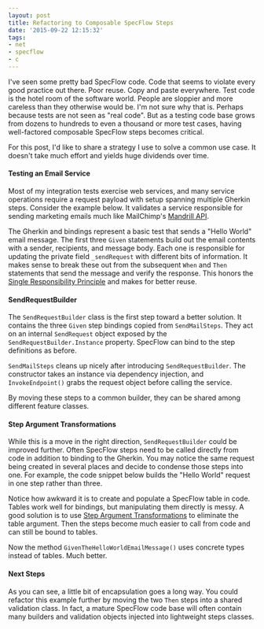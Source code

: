 ```yaml
---
layout: post
title: Refactoring to Composable SpecFlow Steps
date: '2015-09-22 12:15:32'
tags:
- net
- specflow
- c
---
```


I've seen some pretty bad SpecFlow code. Code that seems to violate every good practice out there. Poor reuse. Copy and paste everywhere. Test code is the hotel room of the software world. People are sloppier and more careless than they otherwise would be. I'm not sure why that is. Perhaps because tests are not seen as "real code". But as a testing code base grows from dozens to hundreds to even a thousand or more test cases, having well-factored composable SpecFlow steps becomes critical.

For this post, I'd like to share a strategy I use to solve a common use case. It doesn't take much effort and yields huge dividends over time.

#### Testing an Email Service

Most of my integration tests exercise web services, and many service operations require a request payload with setup spanning multiple Gherkin steps. Consider the example below. It validates a service responsible for sending marketing emails much like MailChimp's [Mandrill API](https://mandrillapp.com/api/docs/).

The Gherkin and bindings represent a basic test that sends a "Hello World" email message. The first three `Given` statements build out the email contents with a sender, recipients, and message body. Each one is responsible for updating the private field `_sendRequest` with different bits of information. It makes sense to break these out from the subsequent `When` and `Then` statements that send the message and verify the response. This honors the [Single Responsibility Principle](https://en.wikipedia.org/wiki/Single_responsibility_principle) and makes for better reuse.

<script src="https://gist.github.com/joebuschmann/28643cae5e0530a02bbb.js"></script>

<script src="https://gist.github.com/joebuschmann/fecc6f449aa3d58aaf3b.js"></script>

#### SendRequestBuilder

The `SendRequestBuilder` class is the first step toward a better solution. It contains the three `Given` step bindings copied from `SendMailSteps`. They act on an internal `SendRequest` object exposed by the `SendRequestBuilder.Instance` property. SpecFlow can bind to the step definitions as before.

<script src="https://gist.github.com/joebuschmann/932892430de38e8e39b1.js"></script>

`SendMailSteps` cleans up nicely after introducing `SendRequestBuilder`. The constructor takes an instance via dependency injection, and `InvokeEndpoint()` grabs the request object before calling the service.

<script src="https://gist.github.com/joebuschmann/24defcbb362b1b1d9867.js"></script>

By moving these steps to a common builder, they can be shared among different feature classes.

#### Step Argument Transformations

While this is a move in the right direction, `SendRequestBuilder` could be improved further. Often SpecFlow steps need to be called directly from code in addition to binding to the Gherkin. You may notice the same request being created in several places and decide to condense those steps into one. For example, the code snippet below builds the "Hello World" request in one step rather than three.

<script src="https://gist.github.com/joebuschmann/c5f25addb0729409f4a9.js"></script>

Notice how awkward it is to create and populate a SpecFlow table in code. Tables work well for bindings, but manipulating them directly is messy. A good solution is to use [Step Argument Transformations](http://www.specflow.org/documentation/Step-Argument-Conversions/) to eliminate the table argument. Then the steps become much easier to call from code and can still be bound to tables.

<script src="https://gist.github.com/joebuschmann/d6bb47b534cd811a314d.js"></script>

Now the method `GivenTheHelloWorldEmailMessage()` uses concrete types instead of tables. Much better.

<script src="https://gist.github.com/joebuschmann/8fd9a129ad0795fab66d.js"></script>

#### Next Steps

As you can see, a little bit of encapsulation goes a long way. You could refactor this example further by moving the two `Then` steps into a shared validation class. In fact, a mature SpecFlow code base will often contain many builders and validation objects injected into lightweight steps classes.
